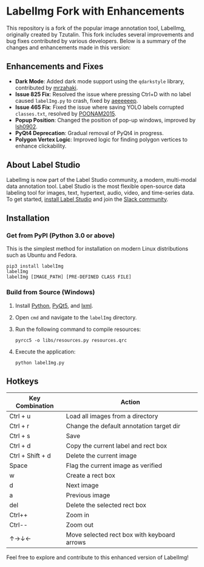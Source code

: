 # LabelImg Fork with Enhancements

This repository is a fork of the popular image annotation tool, LabelImg, originally created by Tzutalin. This fork includes several improvements and bug fixes contributed by various developers. Below is a summary of the changes and enhancements made in this version:

## Enhancements and Fixes

- **Dark Mode**: Added dark mode support using the `qdarkstyle` library, contributed by [mrzahaki](https://github.com/mrzahaki).
- **Issue 825 Fix**: Resolved the issue where pressing Ctrl+D with no label caused `labelImg.py` to crash, fixed by [aeeeeeep](https://github.com/aeeeeeep).
- **Issue 465 Fix**: Fixed the issue where saving YOLO labels corrupted `classes.txt`, resolved by [POONAM2015](https://github.com/POONAM2015).
- **Popup Position**: Changed the position of pop-up windows, improved by [lsh0902](https://github.com/lsh0902).
- **PyQt4 Deprecation**: Gradual removal of PyQt4 in progress.
- **Polygon Vertex Logic**: Improved logic for finding polygon vertices to enhance clickability.

## About Label Studio

LabelImg is now part of the Label Studio community, a modern, multi-modal data annotation tool. Label Studio is the most flexible open-source data labeling tool for images, text, hypertext, audio, video, and time-series data. To get started, [install Label Studio](https://labelstud.io/guide/install.html) and join the [Slack community](https://label-studio.slack.com/).

## Installation

### Get from PyPI (Python 3.0 or above)

This is the simplest method for installation on modern Linux distributions such as Ubuntu and Fedora.

```shell
pip3 install labelImg
labelImg
labelImg [IMAGE_PATH] [PRE-DEFINED CLASS FILE]
```

### Build from Source (Windows)

1. Install [Python](https://www.python.org/downloads/windows/), [PyQt5](https://www.riverbankcomputing.com/software/pyqt/download5), and [lxml](http://lxml.de/installation.html).
2. Open `cmd` and navigate to the `labelImg` directory.
3. Run the following command to compile resources:

   ```shell
   pyrcc5 -o libs/resources.py resources.qrc
   ```

4. Execute the application:

   ```shell
   python labelImg.py
   ```

## Hotkeys

| Key Combination    | Action                                      |
|--------------------|---------------------------------------------|
| Ctrl + u           | Load all images from a directory            |
| Ctrl + r           | Change the default annotation target dir    |
| Ctrl + s           | Save                                        |
| Ctrl + d           | Copy the current label and rect box         |
| Ctrl + Shift + d   | Delete the current image                    |
| Space              | Flag the current image as verified          |
| w                  | Create a rect box                           |
| d                  | Next image                                  |
| a                  | Previous image                              |
| del                | Delete the selected rect box                |
| Ctrl++             | Zoom in                                     |
| Ctrl--             | Zoom out                                    |
| ↑→↓←               | Move selected rect box with keyboard arrows |

Feel free to explore and contribute to this enhanced version of LabelImg!